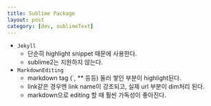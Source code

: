 ```yaml
---
title: Sublime Package
layout: post
category: [dev, sublimeText]
---
```


- `Jekyll`
    - 단순히 highlight snippet 때문에 사용한다.
    - sublime2는 지원하지 않는다.
- `MarkdownEditing`
    - markdown tag (`, ** 등등) 둘러 쌓인 부분이 highlight된다.
    - link같은 경우엔 link name이 강조되고, 실제 url 부분이 dim처리 된다.
    - markdown으로 editing 할 때 훨씬 가독성이 좋아진다.